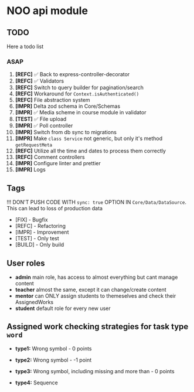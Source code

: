 # NOO api module

## TODO

Here a todo list

### ASAP

1. **[REFC]** ✅ Back to express-controller-decorator
2. **[REFC]** ✅ Validators
3. **[REFC]** Switch to query builder for pagination/search
4. **[REFC]** Workaround for `Context.isAuthenticated()`
5. **[REFC]** File abstraction system
6. **[IMPR]** Delta zod schema in Core/Schemas
7. **[IMPR]** ✅ Media scheme in course module in validator
8. **[TEST]** ✅ File upload
9. **[IMPR]** ✅ Poll controller
10. **[IMPR]** Switch from db sync to migrations
11. **[IMPR]** Make `class Service` not generic, but only it's method `getRequestMeta`
12. **[REFC]** Utilize all the time and dates to process them correctly
13. **[REFC]** Comment controllers
14. **[IMPR]** Configure linter and prettier
15. **[IMPR]** Logs

## Tags

!!! DON'T PUSH CODE WITH `sync: true` OPTION IN `Core/Data/DataSource`.
This can lead to loss of production data

- [FIX] - Bugfix
- [REFC] - Refactoring
- [IMPR] - Improvement
- [TEST] - Only test
- [BUILD] - Only build

## User roles

- **admin** main role, has access to almost everything but cant manage content
- **teacher** almost the same, except it can change/create content
- **mentor** can ONLY assign students to themeselves and check their AssignedWorks
- **student** default role for every new user

## Assigned work checking strategies for task type `word`

- **type1:** Wrong symbol - 0 points

- **type2:** Wrong symbol - -1 point

- **type3:** Wrong symbol, including missing and more than - 0 points

- **type4:** Sequence
